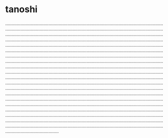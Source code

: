 # tanoshi
..........................................................................................................................................................................................................................................................................................................................................................................................................................................................................................................................................................................................................................................................................................................................................................................................................................................................................................................................................................................................................................................................................................................................................................................................................................................................................................................................................................................................................................................................................................................................................................................................................................................................................................................................................................................................................................................................................................................................................................................................................................................................................................................................................................................................................................................................................................................................................................................................................................................................................................................................................................................................................................